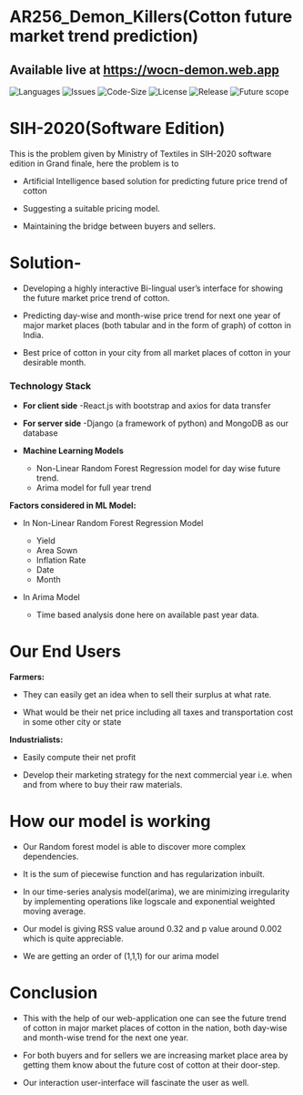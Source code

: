 # AR256_Demon_Killers(Cotton future market trend prediction)

## Available live at https://wocn-demon.web.app 
![Languages](https://img.shields.io/github/languages/count/mostlypanda/AR256_Demon_killers?style=plastic)
![Issues](https://img.shields.io/github/issues/mostlypanda/AR256_Demon_killers?style=plastic)
![Code-Size](https://img.shields.io/github/languages/code-size/mostlypanda/AR256_Demon_killers?style=plastic)
![License](https://img.shields.io/badge/MIT?style=plastic)
![Release](https://img.shields.io/github/v/release/mostlypanda/AR256_Demon_killers?style=plastic)
![Future scope](https://img.shields.io/github/v/release/mostlypanda/AR256_Demon_killers?style=plastic)


# SIH-2020(Software Edition)

This is the problem given by Ministry of Textiles in SIH-2020 software edition in Grand finale, here the problem is to
* Artificial Intelligence based solution for predicting future price trend of cotton

* Suggesting a suitable pricing model.

* Maintaining the bridge between buyers and sellers.

# Solution-

* Developing a highly interactive Bi-lingual user’s interface for showing the future market price trend of cotton.

* Predicting day-wise and month-wise price trend for next one year of major market places (both tabular and in the form of graph) of cotton in India.

* Best price of cotton in your city from all market places of cotton in your desirable month.

### Technology Stack

* **For client side**
    -React.js with bootstrap and axios for data transfer

* **For server side**
    -Django (a framework of python) and MongoDB as our database

* **Machine Learning Models**
    * Non-Linear Random Forest Regression model for day wise future trend.
    * Arima model for full year trend

**Factors considered in ML Model:**

* In Non-Linear Random Forest Regression Model
    * Yield 
    * Area Sown
    * Inflation Rate
    * Date 
    * Month

* In Arima Model
    * Time based analysis done here on available past year data.

# Our End Users

**Farmers:**
   
   * They can easily get an idea when to sell their surplus at what rate.
   
   * What would be their net price including all taxes and transportation cost in some other city or state 

**Industrialists:**
   
   * Easily compute their net profit 
   
   * Develop their marketing strategy for the next commercial year i.e. when and from where to buy their raw materials.

# How our model is working

 * Our Random forest model is able to discover more complex dependencies. 

 * It is the sum of piecewise function and has regularization inbuilt.

 * In our time-series analysis model(arima), we are minimizing irregularity by implementing operations like logscale and exponential weighted moving average.

 * Our model is giving RSS value around 0.32 and p value around 0.002 which is quite appreciable.

 * We are getting an order of (1,1,1) for our arima model

# Conclusion

* This with the help of our web-application one can see the future trend of cotton in major market places of cotton in the nation, both day-wise and month-wise trend for the    next one year.

* For both buyers and for sellers we are increasing market place area by getting them know about the future cost of cotton at their door-step.

* Our interaction user-interface will fascinate the user as well.



